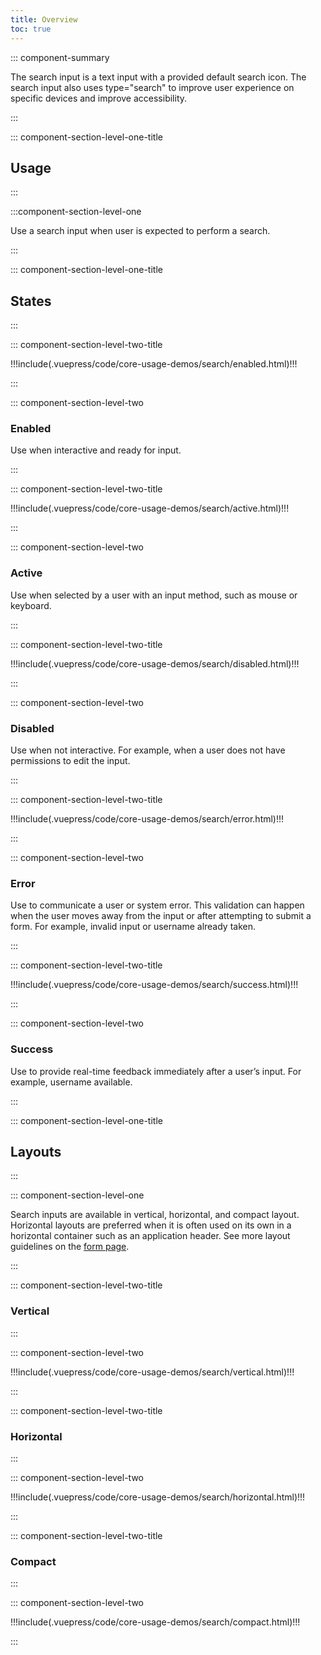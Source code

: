 ```yaml
---
title: Overview
toc: true
---
```


::: component-summary

The search input is a text input with a provided default search icon. The search input also uses type="search" to improve user experience on specific devices and improve accessibility.

:::

::: component-section-level-one-title

## Usage

:::

:::component-section-level-one

Use a search input when user is expected to perform a search.

:::

::: component-section-level-one-title

## States

:::

<div class="component-section-horizontal">

::: component-section-level-two-title

<div>
!!!include(.vuepress/code/core-usage-demos/search/enabled.html)!!!
</div>

:::

::: component-section-level-two

### Enabled

Use when interactive and ready for input.

:::

</div>

<div class="component-section-horizontal">

::: component-section-level-two-title

<div>
!!!include(.vuepress/code/core-usage-demos/search/active.html)!!!
</div>

:::

::: component-section-level-two

### Active

Use when selected by a user with an input method, such as mouse or keyboard.

:::

</div>

<div class="component-section-horizontal">

::: component-section-level-two-title

<div>
!!!include(.vuepress/code/core-usage-demos/search/disabled.html)!!!
</div>

:::

::: component-section-level-two

### Disabled

Use when not interactive. For example, when a user does not have permissions to edit the input.

:::

</div>

<div class="component-section-horizontal">

::: component-section-level-two-title

<div>
!!!include(.vuepress/code/core-usage-demos/search/error.html)!!!
</div>

:::

::: component-section-level-two

### Error

Use to communicate a user or system error. This validation can happen when the user moves away from the input or after attempting to submit a form. For example, invalid input or username already taken.

:::

</div>

<div class="component-section-horizontal">

::: component-section-level-two-title

<div>
!!!include(.vuepress/code/core-usage-demos/search/success.html)!!!
</div>

:::

::: component-section-level-two

### Success

Use to provide real-time feedback immediately after a user’s input. For example, username available.

:::

</div>

::: component-section-level-one-title

## Layouts

:::

::: component-section-level-one

Search inputs are available in vertical, horizontal, and compact layout. Horizontal layouts are preferred when it is often used on its own in a horizontal container such as an application header. See more layout guidelines on the [form page](/core-components/form/).

:::

<div class="component-section-horizontal">

::: component-section-level-two-title

### Vertical

:::

::: component-section-level-two

<div>
!!!include(.vuepress/code/core-usage-demos/search/vertical.html)!!!
</div>

:::

</div>

<div class="component-section-horizontal">

::: component-section-level-two-title

### Horizontal

:::

::: component-section-level-two

<div>
!!!include(.vuepress/code/core-usage-demos/search/horizontal.html)!!!
</div>

:::

</div>

<div class="component-section-horizontal">

::: component-section-level-two-title

### Compact

:::

::: component-section-level-two

<div>
!!!include(.vuepress/code/core-usage-demos/search/compact.html)!!!
</div>

:::

</div>
